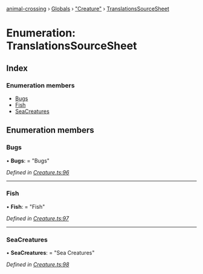 [animal-crossing](../README.md) › [Globals](../globals.md) › ["Creature"](../modules/_creature_.md) › [TranslationsSourceSheet](_creature_.translationssourcesheet.md)

# Enumeration: TranslationsSourceSheet

## Index

### Enumeration members

* [Bugs](_creature_.translationssourcesheet.md#bugs)
* [Fish](_creature_.translationssourcesheet.md#fish)
* [SeaCreatures](_creature_.translationssourcesheet.md#seacreatures)

## Enumeration members

###  Bugs

• **Bugs**: = "Bugs"

*Defined in [Creature.ts:96](https://github.com/Norviah/animal-crossing/blob/a6bd02a/module/types/Creature.ts#L96)*

___

###  Fish

• **Fish**: = "Fish"

*Defined in [Creature.ts:97](https://github.com/Norviah/animal-crossing/blob/a6bd02a/module/types/Creature.ts#L97)*

___

###  SeaCreatures

• **SeaCreatures**: = "Sea Creatures"

*Defined in [Creature.ts:98](https://github.com/Norviah/animal-crossing/blob/a6bd02a/module/types/Creature.ts#L98)*
